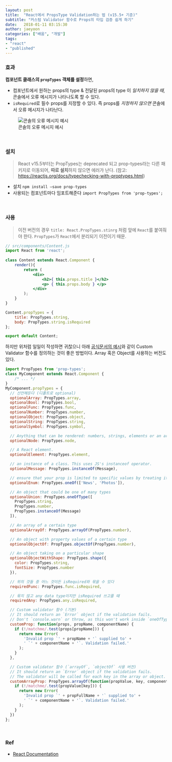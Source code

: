 ```yaml
---
layout: post
title:  "React에서 PropsType Validation하는 법 (v15.5+ 기준)"
subtitle: "커스텀 Validator 함수로 Props의 타입 검증 쉽게 하기"
date:   2018-01-11 03:15:30
author: jaeyoon
categories: ["배움", "개발"]
tags:
- "react"
- "published"
---
```


### 효과

**컴포넌트 클래스의 `propTypes` 객체를 설정**하면,

- 컴포넌트에서 원하는 props의 type & 전달된 props의 type 이 *일치하지 않을 때*, 콘솔에서 오류 메시지가 나타나도록 할 수 있다.
- `isRequired`로 필수 props를 지정할 수 있다. 즉 props를 *지정하지 않으면* 콘솔에서 오류 메시지가 나타난다.

<figure>
  <img data-action="zoom" src="https://velopert.com/wp-content/uploads/2016/03/%EC%9D%B4%EB%AF%B8%EC%A7%80-3-1.png" alt="콘솔의 오류 메시지 예시">
  <figcaption>콘솔의 오류 메시지 예시</figcaption>
</figure>

<br>



### 설치

> React v15.5부터는 PropTypes는 deprecated 되고 prop-types라는 다른 패키지로 이동되어, **따로 설치**하지 않으면 에러가 난다. (참고: https://reactjs.org/docs/typechecking-with-proptypes.html)

- 설치 `npm install —save prop-types`
- 사용되는 컴포넌트마다 임포트해준다 `import PropTypes from 'prop-types';`

<br>



### 사용

> 이전 버전의 경우 `title: React.PropTypes.stinrg` 처럼 앞에 `React`를 붙여줘야 한다. `PropTypes`가 `React`에서 분리되기 이전이기 때문. 

```jsx
// src/components/Content.js
import React from 'react';
 
class Content extends React.Component {
    render(){
        return (
            <div>
                <h2>{ this.props.title }</h2>
                <p> { this.props.body } </p>
            </div>
        );
    }
}

Content.propTypes = {
    title: PropTypes.string,
    body: PropTypes.string.isRequired
};

export default Content;
```

하지만 위처럼 일일이 작성하면 귀찮으니 아래 [공식문서의 예시](https://reactjs.org/docs/typechecking-with-proptypes.html)와 같이 Custom Validator 함수를 정의하는 것이 좋은 방법이다. Array 혹은 Object를 사용하는 버전도 있다.

```jsx
import PropTypes from 'prop-types';
class MyComponent extends React.Component {
    /* ... */
}
MyComponent.propTypes = {
  // 선언해둔다 (디폴트로 optional)
  optionalArray: PropTypes.array,
  optionalBool: PropTypes.bool,
  optionalFunc: PropTypes.func,
  optionalNumber: PropTypes.number,
  optionalObject: PropTypes.object,
  optionalString: PropTypes.string,
  optionalSymbol: PropTypes.symbol,

  // Anything that can be rendered: numbers, strings, elements or an array (or fragment) containing these types.
  optionalNode: PropTypes.node,

  // A React element.
  optionalElement: PropTypes.element,

  // an instance of a class. This uses JS's instanceof operator.
  optionalMessage: PropTypes.instanceOf(Message),

  // ensure that your prop is limited to specific values by treating it as an enum.
  optionalEnum: PropTypes.oneOf(['News', 'Photos']),

  // An object that could be one of many types
  optionalUnion: PropTypes.oneOfType([
    PropTypes.string,
    PropTypes.number,
    PropTypes.instanceOf(Message)
  ]),

  // An array of a certain type
  optionalArrayOf: PropTypes.arrayOf(PropTypes.number),

  // An object with property values of a certain type
  optionalObjectOf: PropTypes.objectOf(PropTypes.number),

  // An object taking on a particular shape
  optionalObjectWithShape: PropTypes.shape({
    color: PropTypes.string,
    fontSize: PropTypes.number
  }),

  // 위의 것들 중 어느 것이든 isRequired와 묶을 수 있다
  requiredFunc: PropTypes.func.isRequired,

  // 묶지 않고 any data type이지만 isRequired 쓰고플 때
  requiredAny: PropTypes.any.isRequired,

  // Custom validator 함수 (기본)
  // It should return an `Error` object if the validation fails. 
  // Don't `console.warn` or throw, as this won't work inside `oneOfType`.
  customProp: function(props, propName, componentName) {
    if (!/matchme/.test(props[propName])) {
      return new Error(
        'Invalid prop `' + propName + '` supplied to' +
        ' `' + componentName + '`. Validation failed.'
      );
    }
  },

  // Custom validator 함수 (`arrayOf`, `objectOf` 사용 버전)
  // It should return an `Error` object if the validation fails. 
  // The validator will be called for each key in the array or object. The first two arguments of the validator are the array or object itself, and the current item's key.
  customArrayProp: PropTypes.arrayOf(function(propValue, key, componentName, location, propFullName) {
    if (!/matchme/.test(propValue[key])) {
      return new Error(
        'Invalid prop `' + propFullName + '` supplied to' +
        ' `' + componentName + '`. Validation failed.'
      );
    }
  })
};
```

<br>


### Ref

- [React Documentation](https://reactjs.org/docs/)
